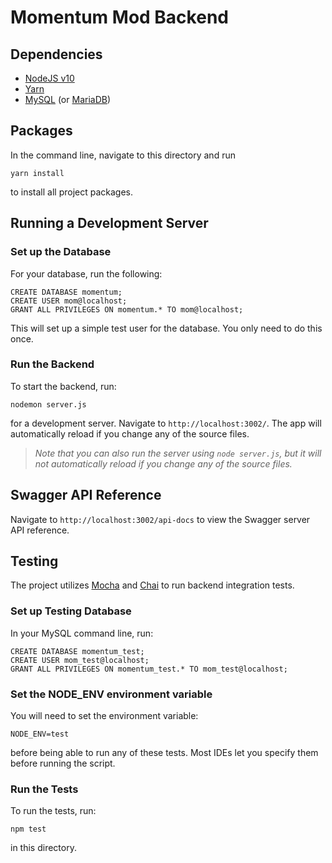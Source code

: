 # Momentum Mod Backend

## Dependencies
* [NodeJS v10](https://nodejs.org/en/download/)
* [Yarn](https://yarnpkg.com/en/)
* [MySQL](https://dev.mysql.com/downloads/mysql/) (or [MariaDB](https://downloads.mariadb.org/))

## Packages

In the command line, navigate to this directory and run
```
yarn install
``` 
to install all project packages.

## Running a Development Server

### Set up the Database
For your database, run the following:

```
CREATE DATABASE momentum;
CREATE USER mom@localhost;
GRANT ALL PRIVILEGES ON momentum.* TO mom@localhost;
```

This will set up a simple test user for the database. You only need to do this once.

### Run the Backend

To start the backend, run:
```
nodemon server.js
``` 
for a development server. Navigate to `http://localhost:3002/`. The app will automatically reload if you change any of the source files.

>*Note that you can also run the server using `node server.js`, but it will not automatically reload if you change any of the source files.*

## Swagger API Reference

Navigate to `http://localhost:3002/api-docs` to view the Swagger server API reference.

## Testing
The project utilizes [Mocha](https://mochajs.org/) and [Chai](https://www.chaijs.com/) to run backend integration tests.

### Set up Testing Database
In your MySQL command line, run:
```
CREATE DATABASE momentum_test;
CREATE USER mom_test@localhost;
GRANT ALL PRIVILEGES ON momentum_test.* TO mom_test@localhost;
```

### Set the NODE_ENV environment variable
You will need to set the environment variable:
```
NODE_ENV=test
```
before being able to run any of these tests. Most IDEs let you specify them before running the script.

### Run the Tests
To run the tests, run:
```
npm test
```
in this directory.